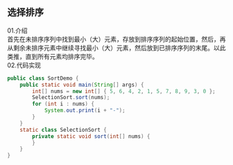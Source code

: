## 选择排序  
01.介绍  
首先在未排序序列中找到最小（大）元素，存放到排序序列的起始位置，然后，再从剩余未排序元素中继续寻找最小（大）元素，然后放到已排序序列的末尾。以此类推，直到所有元素均排序完毕。  
02.代码实现
```java
public class SortDemo {
	public static void main(String[] args) {
		int[] nums = new int[] { 5, 6, 4, 2, 1, 5, 7, 8, 9, 3, 0 };
		SelectionSort.sort(nums);
		for (int i : nums) {
			System.out.print(i + "-");
		}
	}
	static class SelectionSort {
		private static void sort(int[] nums) {
		}
	}
}
```



